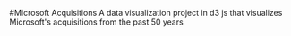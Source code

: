 #Microsoft Acquisitions
A data visualization project in d3 js that visualizes Microsoft's acquisitions from the past 50 years
